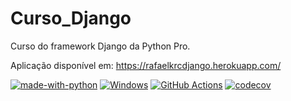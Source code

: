 # Curso_Django
Curso do framework Django da Python Pro.

Aplicação disponível em: https://rafaelkrcdjango.herokuapp.com/

[![made-with-python](https://img.shields.io/badge/Made%20with-Python-1f425f.svg)](https://www.python.org/)
[![Windows](https://svgshare.com/i/ZhY.svg)](https://svgshare.com/i/ZhY.svg)
[![GitHub Actions](https://img.shields.io/endpoint.svg?url=https%3A%2F%2Factions-badge.atrox.dev%2Fatrox%2Fsync-dotenv%2Fbadge&style=flat-square)](https://github.com/Rafaelkrc/Curso_Django/actions)
[![codecov](https://codecov.io/github/Rafaelkrc/Curso_Django/branch/main/graph/badge.svg?token=DVZCRIUBS9)](https://codecov.io/github/Rafaelkrc/Curso_Django)
